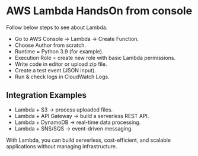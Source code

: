 # AWS Lambda HandsOn from console
Follow below steps to see about Lambda.

- Go to AWS Console → Lambda → Create Function.
- Choose Author from scratch.
- Runtime = Python 3.9 (for example).
- Execution Role = create new role with basic Lambda permissions.
- Write code in editor or upload zip file.
- Create a test event (JSON input).
- Run & check logs in CloudWatch Logs.

## Integration Examples
- Lambda + S3 → process uploaded files.
- Lambda + API Gateway → build a serverless REST API.
- Lambda + DynamoDB → real-time data processing.
- Lambda + SNS/SQS → event-driven messaging.

With Lambda, you can build serverless, cost-efficient, and scalable applications without managing infrastructure.
